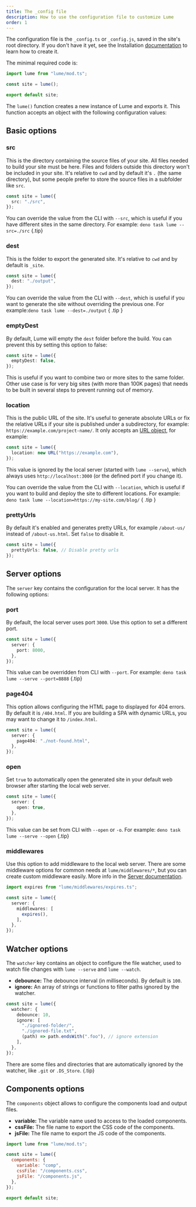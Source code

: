 ```yaml
---
title: The _config file
description: How to use the configuration file to customize Lume
order: 1
---
```


The configuration file is the `_config.ts` or `_config.js`, saved in the site's
root directory. If you don't have it yet, see the Installation
[documentation](../overview/installation.md) to learn how to create it.

The minimal required code is:

```js
import lume from "lume/mod.ts";

const site = lume();

export default site;
```

The `lume()` function creates a new instance of Lume and exports it. This
function accepts an object with the following configuration values:

## Basic options

### src

This is the directory containing the source files of your site. All files needed
to build your site must be here. Files and folders outside this directory won't
be included in your site. It's relative to `cwd` and by default it's `.` (the
same directory), but some people prefer to store the source files in a subfolder
like `src`.

```ts
const site = lume({
  src: "./src",
});
```

You can override the value from the CLI with `--src`, which is useful if you
have different sites in the same directory. For example:
`deno task lume --src=./src` {.tip}

### dest

This is the folder to export the generated site. It's relative to `cwd` and by
default is `_site`.

```ts
const site = lume({
  dest: "./output",
});
```

You can override the value from the CLI with
`--dest`, which is useful if you want to generate the site without overriding the previous one. For example:`deno
task lume --dest=./output` { .tip }

### emptyDest

By default, Lume will empty the `dest` folder before the build. You can prevent
this by setting this option to false:

```ts
const site = lume({
  emptyDest: false,
});
```

This is useful if you want to combine two or more sites to the same folder.
Other use case is for very big sites (with more than 100K pages) that needs to
be built in several steps to prevent running out of memory.

### location

This is the public URL of the site. It's useful to generate absolute URLs or fix
the relative URLs if your site is published under a subdirectory, for example:
`https://example.com/project-name/`. It only accepts an
[URL object](https://developer.mozilla.org/en-US/docs/Web/API/URL/URL), for
example:

```ts
const site = lume({
  location: new URL("https://example.com"),
});
```

This value is ignored by the local server (started with `lume --serve`), which
always uses `http://localhost:3000` (or the defined port if you change it).

You can override the value from the CLI with
`--location`, which is useful if you want to build and deploy the site to different locations. For example: `deno
task lume --location=https://my-site.com/blog/` { .tip }

### prettyUrls

By default it's enabled and generates pretty URLs, for example `/about-us/`
instead of `/about-us.html`. Set `false` to disable it.

```ts
const site = lume({
  prettyUrls: false, // Disable pretty urls
});
```

## Server options

The `server` key contains the configuration for the local server. It has the
following options:

### port

By default, the local server uses port `3000`. Use this option to set a
different port.

```ts
const site = lume({
  server: {
    port: 8000,
  },
});
```

This value can be overridden from CLI with `--port`. For example:
`deno task lume --serve --port=8888` {.tip}

### page404

This option allows configuring the HTML page to displayed for 404 errors. By
default it is `/404.html`. If you are building a SPA with dynamic URLs, you may
want to change it to `/index.html`.

```ts
const site = lume({
  server: {
    page404: "./not-found.html",
  },
});
```

### open

Set `true` to automatically open the generated site in your default web browser
after starting the local web server.

```ts
const site = lume({
  server: {
    open: true,
  },
});
```

This value can be set from CLI with `--open` or `-o`. For example:
`deno task lume --serve --open` {.tip}

### middlewares

Use this option to add middleware to the local web server. There are some
middleware options for common needs at `lume/middlewares/*`, but you can create
custom middleware easily. More info in the
[Server documentation](../core/server.md#middlewares).

```ts
import expires from "lume/middlewares/expires.ts";

const site = lume({
  server: {
    middlewares: [
      expires(),
    ],
  },
});
```

## Watcher options

The `watcher` key contains an object to configure the file watcher, used to
watch file changes with `lume --serve` and `lume --watch`.

- **debounce:** The debounce interval (in milliseconds). By default is `100`.
- **ignore:** An array of strings or functions to filter paths ignored by the
  watcher.

```ts
const site = lume({
  watcher: {
    debounce: 10,
    ignore: [
      "./ignored-folder/",
      "./ignored-file.txt",
      (path) => path.endsWith(".foo"), // ignore extension
    ],
  },
});
```

There are some files and directories that are automatically ignored by the
watcher, like `.git` or `.DS_Store`. {.tip}

## Components options

The `components` object allows to configure the components load and output
files.

- **variable:** The variable name used to access to the loaded components.
- **cssFile:** The file name to export the CSS code of the components.
- **jsFile:** The file name to export the JS code of the components.

```js
import lume from "lume/mod.ts";

const site = lume({
  components: {
    variable: "comp",
    cssFile: "/components.css",
    jsFile: "/components.js",
  },
});

export default site;
```
